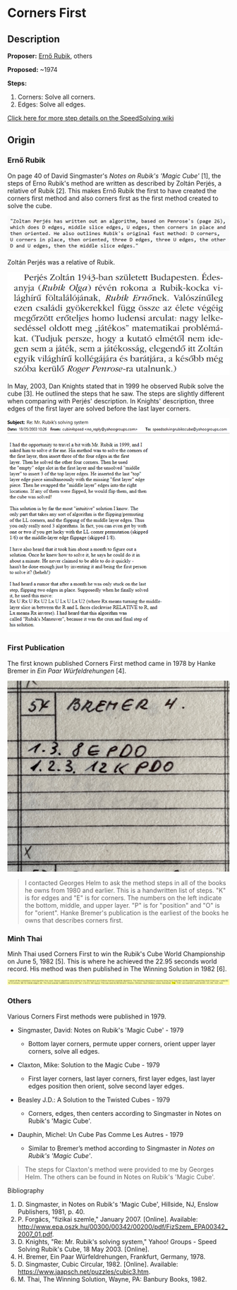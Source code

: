 # Corners First

## Description

**Proposer:** [Ernő Rubik](CubingContributors/MethodDevelopers.md#rubik-ernő), others

**Proposed:** ~1974

**Steps:**

1. Corners: Solve all corners.
2. Edges: Solve all edges.

[Click here for more step details on the SpeedSolving wiki](https://www.speedsolving.com/wiki/index.php/Corners_First)

## Origin

### Ernő Rubik

On page 40 of David Singmaster's *Notes on Rubik's 'Magic Cube'* [1], the steps of Erno Rubik's method are written as described by Zoltán Perjés, a relative of Rubik [2]. This makes Ernő Rubik the first to have created the corners first method and also corners first as the first method created to solve the cube.

![](img/CornersFirst/Rubik1.png)

Zoltán Perjés was a relative of Rubik.

![](img/CornersFirst/Rubik2.png)

In May, 2003, Dan Knights stated that in 1999 he observed Rubik solve the cube [3]. He outlined the steps that he saw. The steps are slightly different when comparing with Perjés' description. In Knights' description, three edges of the first layer are solved before the last layer corners.

![](img/CornersFirst/Rubik3.png)

### First Publication

The first known published Corners First method came in 1978 by Hanke Bremer in *Ein Paar Würfeldrehungen* [4].

![](img/CornersFirst/Bremer.jpg)

>I contacted Georges Helm to ask the method steps in all of the books he owns from 1980 and earlier. This is a handwritten list of steps. "K" is for edges and "E" is for corners. The numbers on the left indicate the bottom, middle, and upper layer. "P" is for "position" and "O" is for "orient". Hanke Bremer's publication is the earliest of the books he owns that describes corners first.

### Minh Thai

Minh Thai used Corners First to win the Rubik's Cube World Championship on June 5, 1982 [5]. This is where he achieved the 22.95 seconds world record. His method was then published in The Winning Solution in 1982 [6].

![](img/CornersFirst/Thai.png)

### Others

Various Corners First methods were published in 1979.

- Singmaster, David: Notes on Rubik's 'Magic Cube' - 1979
  - Bottom layer corners, permute upper corners, orient upper layer corners, solve all edges.

- Claxton, Mike: Solution to the Magic Cube - 1979 
  - First layer corners, last layer corners, first layer edges, last layer edges position then orient, solve second layer edges.

- Beasley J.D.: A Solution to the Twisted Cubes - 1979
  - Corners, edges, then centers according to Singmaster in Notes on Rubik's 'Magic Cube'.

- Dauphin, Michel: Un Cube Pas Comme Les Autres - 1979
  - Similar to Bremer’s method according to Singmaster in *Notes on Rubik's 'Magic Cube'*.

>The steps for Claxton's method were provided to me by Georges Helm. The others can be found in Notes on Rubik's 'Magic Cube'.

Bibliography

1. D. Singmaster, in Notes on Rubik's 'Magic Cube', Hillside, NJ, Enslow Publishers, 1981, p. 40.
2. P. Forgács, "fizikai szemle," January 2007. [Online]. Available: http://www.epa.oszk.hu/00300/00342/00200/pdf/FizSzem_EPA00342_2007_01.pdf.
3. D. Knights, "Re: Mr. Rubik's solving system," Yahoo! Groups - Speed Solving Rubik's Cube, 18 May 2003. [Online]. 
4. H. Bremer, Ein Paar Würfeldrehungen, Frankfurt, Germany, 1978. 
5. D. Singmaster, Cubic Circular, 1982. [Online]. Available: https://www.jaapsch.net/puzzles/cubic3.htm.
6. M. Thai, The Winning Solution, Wayne, PA: Banbury Books, 1982.